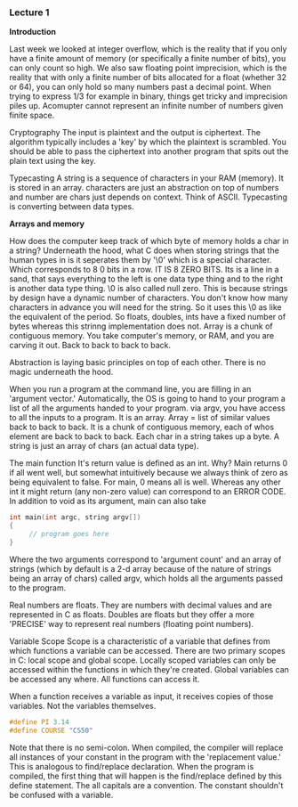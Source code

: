 ### Lecture 1

**Introduction**

Last week we looked at integer overflow, which is the reality that if you only have a finite amount of memory (or specifically a finite number of bits), you can only count so high.
We also saw floating point imprecision, which is the reality that with only a finite number of bits allocated for a float (whether 32 or 64), you can only hold so many numbers past a decimal point. When trying to express 1/3 for example in binary, things get tricky and imprecision piles up. Acomupter cannot represent an infinite number of numbers given finite space.

Cryptography
The input is plaintext and the output is ciphertext. The algorithm typically includes a 'key' by which the plaintext is scrambled.
You should be able to pass the ciphertext into another program that spits out the plain text using the key.

Typecasting
A string is a sequence of characters in your RAM (memory). It is stored in an array.
characters are just an abstraction on top of numbers and number are chars just depends on context.
Think of ASCII.
Typecasting is converting between data types.

**Arrays and memory**

How does the computer keep track of which byte of memory holds a char in a string? Underneath the hood, what C does when storing strings that the human types in is it seperates them by '\0' which is a special character. Which corresponds to 8 0 bits in a row. IT IS 8 ZERO BITS. Its is a line in a sand, that says everything to the left is one data type thing and to the right is another data type thing. \0 is also called null zero. This is because strings by design have a dynamic number of characters. You don't know how many characters in advance you will need for the string. So it uses this \0 as like the equivalent of the period. So floats, doubles, ints have a fixed number of bytes whereas this strinng implementation does not.
Array is a chunk of contiguous memory. You take computer's memory, or RAM, and you are carving it out. Back to back to back to back.

Abstraction is laying basic principles on top of each other. There is no magic underneath the hood.

When you run a program at the command line, you are filling in an 'argument vector.' Automatically, the OS is going to hand to your program a list of all the arguments handed to your program.
via argv, you have access to all the inputs to a program. It is an array.
Array = list of similar values back to back to back. It is a chunk of contiguous memory, each of whos element are back to back to back.
Each char in a string takes up a byte. A string is just an array of chars (an actual data type).

The main function
It's return value is defined as an int. Why? Main returns 0 if all went well, but somewhat intuitively because we always think of zero as being equivalent to false. For main, 0 means all is well. Whereas any other int it might return (any non-zero value) can correspond to an ERROR CODE.
In addition to void as its argument, main can also take

```C
int main(int argc, string argv[])
{
     // program goes here
}
```
Where the two arguments correspond to 'argument count' and an array of strings (which by default is a 2-d array because of the nature of strings being an array of chars) called argv, which holds all the arguments passed to the program.

Real numbers are floats. They are numbers with decimal values and are represented in C as floats.
Doubles are floats but they offer a more 'PRECISE' way to represent real numbers (floating point numbers).

Variable Scope
Scope is a characteristic of a variable that defines from which functions a variable can be accessed. There are two primary scopes in C: local scope and global scope. Locally scoped variables can only be accessed within the functions in which they're created. Global variables can be accessed any where. All functions can access it.

When a function receives a variable as input, it receives copies of those variables. Not the variables themselves.

```C
#define PI 3.14
#define COURSE "CS50"
```
Note that there is no semi-colon. When compiled, the compiler will replace all instances of your constant in the program with the 'replacement value.' This is analogous to find/replace declaration. When the program is compiled, the first thing that will happen is the find/replace defined by this define statement. The all capitals are a convention. The constant shouldn't be confused with a variable.


